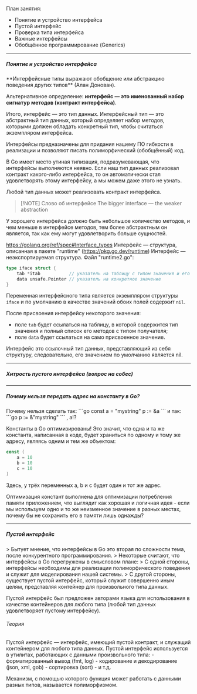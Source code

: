 План занятия:
- Понятие и устройство интерфейса
- Пустой интерфейс
- Проверка типа интерфейса
- Важные интерфейсы
- Обобщённое программирование (Generics)
___
<h5>Понятие и устройство интерфейса</h5>
**Интерфейсные типы выражают обобщение или абстракцию поведения других типов** (Алан Донован).

Альтернативное определение: **интерфейс — это именованный набор сигнатур методов (контракт интерфейса)**.

Итого, интерфейс — это тип данных. Интерфейсный тип — это абстрактный тип данных, который определяет набор методов, которыми должен обладать конкретный тип, чтобы считаться экземпляром интерфейса.

Интерфейсы предназначены для придания нашему ПО гибкости в реализации и позволяют писать полиморфический (обобщённый) код.

В Go имеет место утиная типизация, подразумевающая, что интерфейсы выполняются неявно. Если наш тип данных реализовал контракт какого-либо интерфейса, то он автоматически стал удовлетворять этому интерфейсу, а мы можем даже этого не узнать.

Любой тип данных может реализовать контракт интерфейса.

> [!NOTE] Слово об интерфейсе
> The bigger interface — the weaker abstraction

У хорошего интерфейса должно быть небольшое количество методов, и чем меньше в интерфейсе методов, тем более абстрактным он является, так как ему могут удовлетворить больше сущностей.

https://golang.org/ref/spec#Interface_types
Интерфейс — структура, описанная в пакете "runtime" (https://pkg.go.dev/runtime)
Интерфейс — неэкспортируемая структура. Файл "runtime2.go":
```go
type iface struct {
	tab *itab           // указатель на таблицу с типом значения и его методами
	data unsafe.Pointer // указатель на конкретное значение
}
```

Переменная интерфейсного типа является экземпляром структуры `iface` и по умолчанию в качестве значений обоих полей содержит `nil`.

После присвоения интерфейсу некоторого значения:
- поле `tab` будет ссылаться на таблицу, в которой содержится тип значения и полный список его методов с типом получателя;
- поле `data` будет ссылаться на само присвоенное значение.

Интерфейс это ссылочный тип данных, представляющий из себя структуру, следовательно, его значением по умолчанию является nil.
___
<h5>Хитрость пустого интерфейса (вопрос на собес)</h5>

___
<h5>Почему нельзя передать адрес на константу в Go?</h5>
Почему нельзя сделать так:
```go
const a = "mystring"
p := &a
```
и так:
```go
p := &"mystring"
```
, а!?

Константы в Go оптимизированы! Это значит, что одна и та же константа, написанная в коде, будет храниться по одному и тому же адресу, являясь одним и тем же объектом:
```go
const (
	a = 10
	b = 10
	c = 10
)
```
Здесь, у трёх переменных a, b и c будет один и тот же адрес.

Оптимизация констант выполнена для оптимизации потребления памяти приложением, что выглядит как хорошая и логичная идея - если мы используем одно и то же неизменное значение в разных местах, почему бы не сохранить его в памяти лишь однажды?
___
<h5>Пустой интерфейс</h5>
> Бытует мнение, что интерфейсы в Go это вторая по сложности тема, после конкурентного программирования.
> Некоторые считают, что интерфейсы в Go перегружены в смысловом плане:
> 	С одной стороны, интерфейсы необходимы для реализации полиморфического поведения и служит для моделирования нашей системы. 
> 	С другой стороны, существует пустой интерфейс, который служит совершенно иным целям, представляя контейнер для произвольного типа данных.

Пустой интерфейс был предложен авторами языка для использования в качестве контейнеров для любого типа (любой тип данных удовлетворяет пустому интерфейсу).
<h6>Теория</h6>
Пустой интерфейс — интерфейс, имеющий пустой контракт, и служащий контейнером для любого типа данных.
Пустой интерфейс используется в утилитах, работающих с данными произвольного типа:
- форматированный вывод (fmt, log)
- кодирование и декодирование (json, xml, gob)
- сортировка (sort)
- и т.д.

Механизм, с помощью которого функция может работать с данными разных типов, называется полиморфизмом.